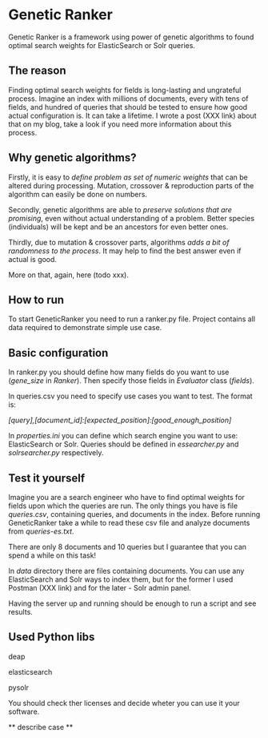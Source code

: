 # Genetic Ranker
Genetic Ranker is a framework using power of genetic algorithms to found optimal search weights for ElasticSearch or Solr queries.

## The reason

Finding optimal search weights for fields is long-lasting and ungrateful process. Imagine an index with millions of documents, every with tens of fields, and hundred of queries that should be tested to ensure how good actual configuration is. It can take a lifetime. I wrote a post (XXX link) about that on my blog, take a look if you need more information about this process. 

## Why genetic algorithms?

Firstly, it is easy to *define problem as set of numeric weights* that can be altered during processing. Mutation, crossover & reproduction parts of the algorithm can easily be done on numbers. 

Secondly, genetic algorithms are able to *preserve solutions that are promising*, even without actual understanding of a problem. Better species (individuals) will be kept and be an ancestors for even better ones.

Thirdly, due to mutation & crossover parts, algorithms *adds a bit of randomness to the process*. It may help to find the best answer even if actual is good. 

More on that, again, here (todo xxx).

## How to run

To start GeneticRanker you need to run a ranker.py file. Project contains all data required to demonstrate simple use case.

## Basic configuration

In ranker.py you should define how many fields do you want to use (*gene_size* in *Ranker*). Then specify those fields in *Evaluator* class (*fields*).

In queries.csv you need to specify use cases you want to test. The format is:

*[query],[document_id]:[expected_position]:[good_enough_position]*

In *properties.ini* you can define which search engine you want to use: ElasticSearch or Solr. Queries should be defined in *essearcher.py* and *solrsearcher.py* respectively.
 
 ## Test it yourself
 
 Imagine you are a search engineer who have to find optimal weights for fields upon which the queries are run. The only things you have is file *queries.csv*, containing queries, and documents in the index. Before running GeneticRanker take a while to read these csv file and analyze documents from *queries-es.txt*. 
 
 There are only 8 documents and 10 queries but I guarantee that you can spend a while on this task!
 
 In *data* directory there are files containing documents. You can use any ElasticSearch and Solr ways to index them, but for the former I used Postman (XXX link) and for the later - Solr admin panel.
 
 Having the server up and running should be enough to run a script and see results.

## Used Python libs

deap

elasticsearch

pysolr

You should check ther licenses and decide wheter you can use it your software. 

** describe case **